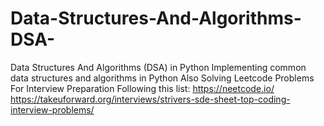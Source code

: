 # Data-Structures-And-Algorithms-DSA-
Data Structures And Algorithms (DSA) in Python
Implementing common data structures and algorithms in Python
Also Solving Leetcode Problems For Interview Preparation
Following this list:
    https://neetcode.io/ 
    https://takeuforward.org/interviews/strivers-sde-sheet-top-coding-interview-problems/